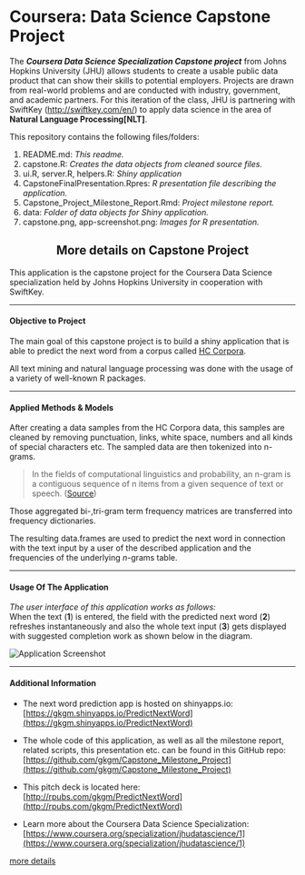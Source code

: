 # Coursera: Data Science Capstone Project

The <b><i>Coursera Data Science Specialization Capstone project</b></i> from Johns Hopkins University (JHU) allows students to create a usable public data product that can show their skills to potential 
employers. Projects are drawn from real-world problems and are conducted with industry, government, and academic partners. For this iteration of the class, JHU is partnering with SwiftKey (http://swiftkey.com/en/) to apply data science in the area of **Natural Language Processing[NLT]**.

This repository contains the following files/folders:

1. README.md: <i>This readme.</i>
2. capstone.R: <i>Creates the data objects from cleaned source files.</i>
3. ui.R, server.R, helpers.R: <i>Shiny application</i>
4. CapstoneFinalPresentation.Rpres: <i>R presentation file describing the application.</i>
5. Capstone_Project_Milestone_Report.Rmd: <i>Project milestone report.</i>
6. data: <i>Folder of data objects for Shiny application.</i>
7. capstone.png, app-screenshot.png: <i>Images for R presentation.</i>


 <h2><center> More details on Capstone Project </center></h2>


This application is the capstone project for the Coursera Data Science specialization held by Johns Hopkins University in cooperation with SwiftKey.


******

#### Objective to Project

The main goal of this capstone project is to build a shiny application that is able to predict the next word from a corpus called [HC Corpora](http://www.corpora.heliohost.org/). 

All text mining and natural language processing was done with the usage of a variety of well-known R packages.

******

#### Applied Methods & Models

After creating a data samples from the HC Corpora data, this samples are cleaned by removing punctuation, links, white space, numbers and all kinds of special characters etc. The sampled data are then tokenized into n-grams.
> In the fields of computational linguistics and probability, an n-gram is a contiguous sequence of n items from a given sequence of text or speech. ([Source](http://en.wikipedia.org/wiki/N-gram))

Those aggregated bi-,tri-gram term frequency matrices are transferred into frequency dictionaries.

The resulting data.frames are used to predict the next word in connection with the text input by a user of the described application and the frequencies of the underlying *n*-grams table.

******

#### Usage Of The Application

<i>The user interface of this application works as follows: </i> <br>
When the text (**1**) is entered, the field with the predicted next word (**2**) refreshes instantaneously and  also the whole text input (**3**) gets displayed with suggested completion work as shown below in the diagram.

![Application Screenshot](./about/app-screenshot.png)

******

#### Additional Information


* The next word prediction app is hosted on shinyapps.io: [https://gkgm.shinyapps.io/PredictNextWord](https://gkgm.shinyapps.io/PredictNextWord)


* The whole code of this application, as well as all the milestone report, related scripts, this presentation  etc. can be found in this GitHub repo: [https://github.com/gkgm/Capstone_Milestone_Project](https://github.com/gkgm/Capstone_Milestone_Project)

* This pitch deck is located here: [http://rpubs.com/gkgm/PredictNextWord](http://rpubs.com/gkgm/PredictNextWord)

* Learn more about the Coursera Data Science Specialization: [https://www.coursera.org/specialization/jhudatascience/1](https://www.coursera.org/specialization/jhudatascience/1)

<a href="./about/about.md">more details</a>
